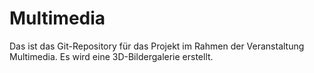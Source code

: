 # Multimedia

Das ist das Git-Repository für das Projekt im Rahmen der Veranstaltung Multimedia. 
Es wird eine 3D-Bildergalerie erstellt.
